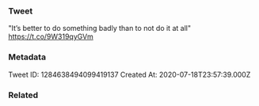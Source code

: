 ### Tweet
"It’s better to do something badly than to not do it at all" https://t.co/9W319qyGVm

### Metadata
Tweet ID: 1284638494099419137
Created At: 2020-07-18T23:57:39.000Z

### Related

